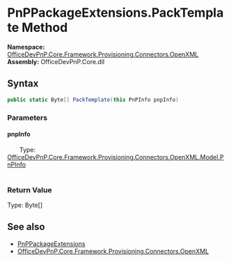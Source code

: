 # PnPPackageExtensions.PackTemplate Method  
  

**Namespace:** [OfficeDevPnP.Core.Framework.Provisioning.Connectors.OpenXML](OfficeDevPnP.Core.Framework.Provisioning.Connectors.OpenXML.md)  
**Assembly:** OfficeDevPnP.Core.dll  
## Syntax
```C#
public static Byte[] PackTemplate(this PnPInfo pnpInfo)
```
### Parameters
#### pnpInfo  
&emsp;&emsp;Type: [OfficeDevPnP.Core.Framework.Provisioning.Connectors.OpenXML.Model.PnPInfo](OfficeDevPnP.Core.Framework.Provisioning.Connectors.OpenXML.Model.PnPInfo.md)  
&emsp;&emsp;  

  

### Return Value
Type: Byte[]  

## See also
- [PnPPackageExtensions](OfficeDevPnP.Core.Framework.Provisioning.Connectors.OpenXML.PnPPackageExtensions.md) 
- [OfficeDevPnP.Core.Framework.Provisioning.Connectors.OpenXML](OfficeDevPnP.Core.Framework.Provisioning.Connectors.OpenXML.md) 
